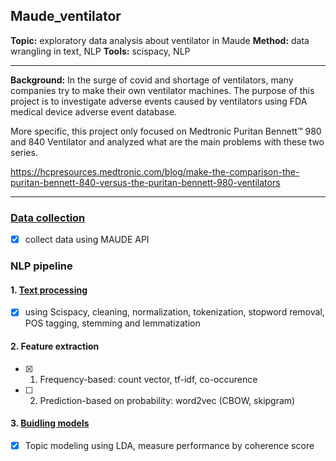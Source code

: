 ## Maude_ventilator

**Topic:** exploratory data analysis about ventilator in Maude
**Method:** data wrangling in text, NLP
**Tools:** scispacy, NLP
   
<hr />

**Background:** In the surge of covid and shortage of ventilators, many companies try to make their own ventilator machines. The purpose of this project is to investigate adverse events caused by ventilators using FDA medical device adverse event database. 

More specific, this project only focused on Medtronic Puritan Bennett™ 980 and 840 Ventilator and analyzed what are the main problems with these two series. 

https://hcpresources.medtronic.com/blog/make-the-comparison-the-puritan-bennett-840-versus-the-puritan-bennett-980-ventilators

<hr />

### [Data collection](https://github.com/ThanhNguyen93/maude_ventilator/tree/master/1_data_collection)
- [x] collect data using MAUDE API

### NLP pipeline
#### 1. [Text processing](https://github.com/ThanhNguyen93/maude_ventilator/tree/master/2_text_processing)
- [x] using Scispacy, cleaning, normalization, tokenization, stopword removal, POS tagging, stemming and lemmatization

#### 2. Feature extraction
- [x] 1. Frequency-based: count vector, tf-idf, co-occurence
- [ ] 2. Prediction-based on probability: word2vec (CBOW, skipgram)
  
#### 3. [Buidling models](https://github.com/ThanhNguyen93/maude_ventilator/tree/master/3_building_model)
- [x] Topic modeling using LDA, measure performance by coherence score

